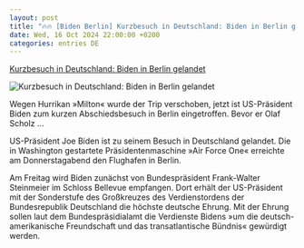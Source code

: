 ```yaml
---
layout: post
title: "🔥🔥 [Biden Berlin] Kurzbesuch in Deutschland: Biden in Berlin gelandet"
date: Wed, 16 Oct 2024 22:00:00 +0200
categories: entries DE
---
```

[Kurzbesuch in Deutschland: Biden in Berlin gelandet](https://www.spiegel.de/politik/joe-biden-us-praesident-in-berlin-gelandet-treffen-mit-olaf-scholz-am-freitag-a-fd073c9f-de4b-4b7b-89dd-e7b30b14fd4c)

![Kurzbesuch in Deutschland: Biden in Berlin gelandet](https://cdn.prod.www.spiegel.de/images/e9a03899-4643-422c-a879-134828094789_w1200_r1.778_fpx36_fpy43.jpg)

Wegen Hurrikan »Milton« wurde der Trip verschoben, jetzt ist US-Präsident Biden zum kurzen Abschiedsbesuch in Berlin eingetroffen. Bevor er Olaf Scholz ...

US-Präsident Joe Biden ist zu seinem Besuch in Deutschland gelandet. Die in Washington gestartete Präsidentenmaschine »Air Force One« erreichte am Donnerstagabend den Flughafen in Berlin.

Am Freitag wird Biden zunächst von Bundespräsident Frank-Walter Steinmeier im Schloss Bellevue empfangen. Dort erhält der US-Präsident mit der Sonderstufe des Großkreuzes des Verdienstordens der Bundesrepublik Deutschland die höchste deutsche Ehrung. Mit der Ehrung sollen laut dem Bundespräsidialamt die Verdienste Bidens »um die deutsch-amerikanische Freundschaft und das transatlantische Bündnis« gewürdigt werden.

